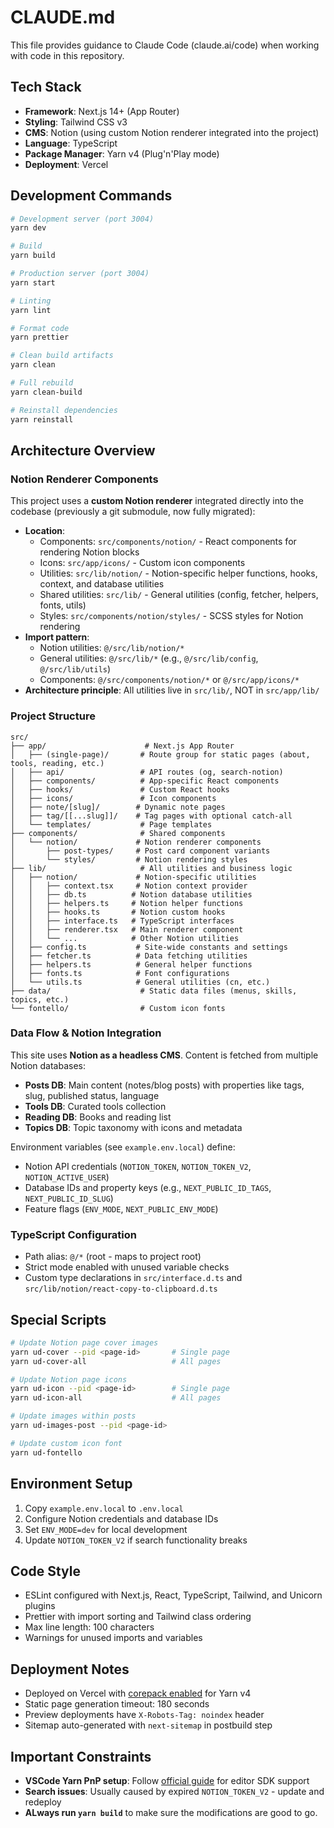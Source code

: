 # CLAUDE.md

This file provides guidance to Claude Code (claude.ai/code) when working with code in this repository.

## Tech Stack

- **Framework**: Next.js 14+ (App Router)
- **Styling**: Tailwind CSS v3
- **CMS**: Notion (using custom Notion renderer integrated into the project)
- **Language**: TypeScript
- **Package Manager**: Yarn v4 (Plug'n'Play mode)
- **Deployment**: Vercel

## Development Commands

```bash
# Development server (port 3004)
yarn dev

# Build
yarn build

# Production server (port 3004)
yarn start

# Linting
yarn lint

# Format code
yarn prettier

# Clean build artifacts
yarn clean

# Full rebuild
yarn clean-build

# Reinstall dependencies
yarn reinstall
```

## Architecture Overview

### Notion Renderer Components

This project uses a **custom Notion renderer** integrated directly into the codebase (previously a git submodule, now fully migrated):

- **Location**:
  - Components: `src/components/notion/` - React components for rendering Notion blocks
  - Icons: `src/app/icons/` - Custom icon components
  - Utilities: `src/lib/notion/` - Notion-specific helper functions, hooks, context, and database utilities
  - Shared utilities: `src/lib/` - General utilities (config, fetcher, helpers, fonts, utils)
  - Styles: `src/components/notion/styles/` - SCSS styles for Notion rendering
- **Import pattern**:
  - Notion utilities: `@/src/lib/notion/*`
  - General utilities: `@/src/lib/*` (e.g., `@/src/lib/config`, `@/src/lib/utils`)
  - Components: `@/src/components/notion/*` or `@/src/app/icons/*`
- **Architecture principle**: All utilities live in `src/lib/`, NOT in `src/app/lib/`

### Project Structure

```
src/
├── app/                      # Next.js App Router
│   ├── (single-page)/       # Route group for static pages (about, tools, reading, etc.)
│   ├── api/                 # API routes (og, search-notion)
│   ├── components/          # App-specific React components
│   ├── hooks/               # Custom React hooks
│   ├── icons/               # Icon components
│   ├── note/[slug]/        # Dynamic note pages
│   ├── tag/[[...slug]]/    # Tag pages with optional catch-all
│   └── templates/           # Page templates
├── components/              # Shared components
│   └── notion/             # Notion renderer components
│       ├── post-types/     # Post card component variants
│       └── styles/         # Notion rendering styles
├── lib/                     # All utilities and business logic
│   ├── notion/             # Notion-specific utilities
│   │   ├── context.tsx     # Notion context provider
│   │   ├── db.ts          # Notion database utilities
│   │   ├── helpers.ts     # Notion helper functions
│   │   ├── hooks.ts       # Notion custom hooks
│   │   ├── interface.ts   # TypeScript interfaces
│   │   ├── renderer.tsx   # Main renderer component
│   │   └── ...            # Other Notion utilities
│   ├── config.ts           # Site-wide constants and settings
│   ├── fetcher.ts          # Data fetching utilities
│   ├── helpers.ts          # General helper functions
│   ├── fonts.ts            # Font configurations
│   └── utils.ts            # General utilities (cn, etc.)
├── data/                    # Static data files (menus, skills, topics, etc.)
└── fontello/                # Custom icon fonts
```

### Data Flow & Notion Integration

This site uses **Notion as a headless CMS**. Content is fetched from multiple Notion databases:

- **Posts DB**: Main content (notes/blog posts) with properties like tags, slug, published status, language
- **Tools DB**: Curated tools collection
- **Reading DB**: Books and reading list
- **Topics DB**: Topic taxonomy with icons and metadata

Environment variables (see `example.env.local`) define:
- Notion API credentials (`NOTION_TOKEN`, `NOTION_TOKEN_V2`, `NOTION_ACTIVE_USER`)
- Database IDs and property keys (e.g., `NEXT_PUBLIC_ID_TAGS`, `NEXT_PUBLIC_ID_SLUG`)
- Feature flags (`ENV_MODE`, `NEXT_PUBLIC_ENV_MODE`)

### TypeScript Configuration

- Path alias: `@/*` (root - maps to project root)
- Strict mode enabled with unused variable checks
- Custom type declarations in `src/interface.d.ts` and `src/lib/notion/react-copy-to-clipboard.d.ts`

## Special Scripts

```bash
# Update Notion page cover images
yarn ud-cover --pid <page-id>       # Single page
yarn ud-cover-all                   # All pages

# Update Notion page icons
yarn ud-icon --pid <page-id>        # Single page
yarn ud-icon-all                    # All pages

# Update images within posts
yarn ud-images-post --pid <page-id>

# Update custom icon font
yarn ud-fontello
```

## Environment Setup

1. Copy `example.env.local` to `.env.local`
2. Configure Notion credentials and database IDs
3. Set `ENV_MODE=dev` for local development
4. Update `NOTION_TOKEN_V2` if search functionality breaks

## Code Style

- ESLint configured with Next.js, React, TypeScript, Tailwind, and Unicorn plugins
- Prettier with import sorting and Tailwind class ordering
- Max line length: 100 characters
- Warnings for unused imports and variables

## Deployment Notes

- Deployed on Vercel with [corepack enabled](https://vercel.com/docs/deployments/configure-a-build#corepack) for Yarn v4
- Static page generation timeout: 180 seconds
- Preview deployments have `X-Robots-Tag: noindex` header
- Sitemap auto-generated with `next-sitemap` in postbuild step

## Important Constraints

- **VSCode Yarn PnP setup**: Follow [official guide](https://yarnpkg.com/getting-started/editor-sdks#vscode) for editor SDK support
- **Search issues**: Usually caused by expired `NOTION_TOKEN_V2` - update and redeploy
- **ALways run `yarn build`** to make sure the modifications are good to go.
